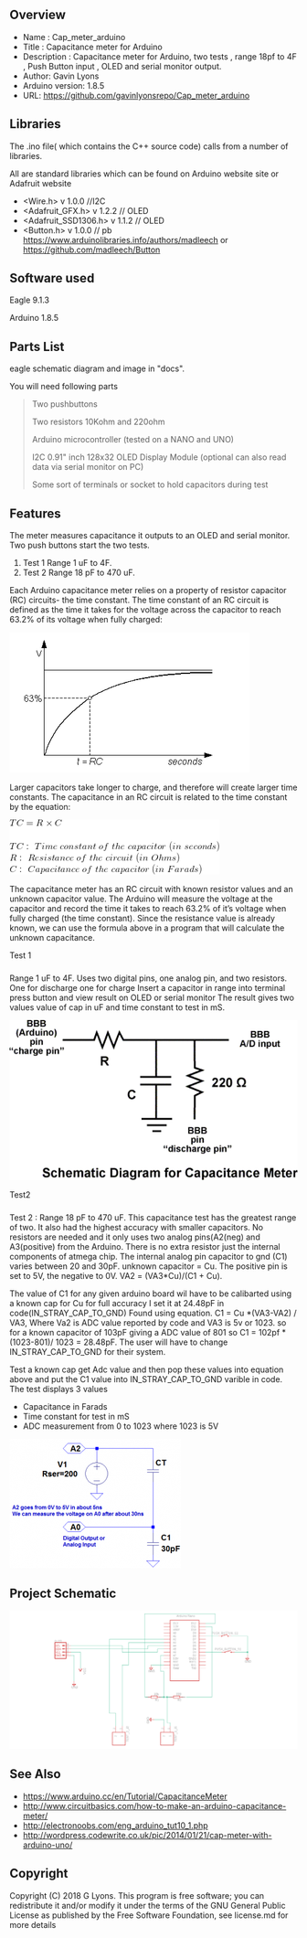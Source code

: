 ﻿Overview
--------------------
* Name : Cap_meter_arduino
* Title : Capacitance meter for Arduino
* Description : Capacitance meter for Arduino, two tests , range 18pf to 4F , Push Button input , OLED and serial monitor output.
* Author: Gavin Lyons
* Arduino version: 1.8.5
* URL: https://github.com/gavinlyonsrepo/Cap_meter_arduino

Libraries
------------------------

The .ino file( which contains the C++ source code) calls from a number of libraries.

All are standard libraries which can be found on Arduino website site or Adafruit website

* <Wire.h>   v 1.0.0 //I2C 
* <Adafruit_GFX.h> v 1.2.2 // OLED 
* <Adafruit_SSD1306.h> v 1.1.2 // OLED
* <Button.h> v 1.0.0 // pb https://www.arduinolibraries.info/authors/madleech or https://github.com/madleech/Button

Software used
-----------------------------
Eagle 9.1.3

Arduino 1.8.5

Parts List
------------------------------
eagle schematic diagram and image  in "docs". 

You will need following parts

> Two pushbuttons
>
> Two resistors 10Kohm and 220ohm 
>
> Arduino microcontroller (tested on a NANO and UNO)
>
> I2C 0.91" inch 128x32 OLED Display Module (optional can also read data via serial monitor on PC)
>
> Some sort of terminals or socket to hold capacitors during test
>

Features
-----------------------------------------------
The meter measures capacitance it outputs to an OLED and serial monitor.
Two push buttons start the two tests.

1. Test 1 Range  1 uF to 4F.
2. Test 2 Range 18 pF to 470 uF.

Each Arduino capacitance meter relies on a property of resistor capacitor (RC) circuits- the time constant. 
The time constant of an RC circuit is defined as the time it takes for the voltage across the capacitor 
to reach 63.2% of its voltage when fully charged:

![ScreenShot cap time constant](https://github.com/gavinlyonsrepo/Cap_meter_arduino/blob/master/images/ctc.jpg)

Larger capacitors take longer to charge, and therefore will create larger time constants. 
The capacitance in an RC circuit is related to the time constant by the equation:

![ScreenShot cap eq constant](https://github.com/gavinlyonsrepo/Cap_meter_arduino/blob/master/images/eq.jpg)

The capacitance meter has an RC circuit with known resistor values and an unknown capacitor value. 
The Arduino will measure the voltage at the capacitor and record the time it takes to reach 63.2% of it’s voltage when fully charged (the time constant). 
Since the resistance value is already known, 
we can use the formula above in a program that will calculate the unknown capacitance.

Test 1
###
Range  1 uF to 4F. 
Uses two digital pins, one analog pin, and two resistors.
One for discharge one for charge
Insert a capacitor in range into terminal press button and view result on OLED or serial monitor
The result gives two values value of cap in uF and time constant to test in mS.

![ScreenShot cap sch](https://github.com/gavinlyonsrepo/Cap_meter_arduino/blob/master/images/sch.jpg)

Test2
###
Test 2 : Range 18 pF to 470 uF.
This capacitance test has the greatest range of two. It also had the highest accuracy with smaller capacitors. 
No resistors are needed and it only uses two analog pins(A2(neg) and A3(positive) from the Arduino.
There is no extra resistor just the internal components of atmega chip.
The internal analog pin capacitor to gnd (C1) varies between 20 and 30pF. unknown capacitor = Cu.
The positive pin is set to 5V, the negative to 0V.
VA2 = (VA3*Cu)/(C1 + Cu).

The value of C1 for any given arduino board wil have to be calibarted using a known cap for Cu
for full accuracy I set it at 24.48pF in code(IN_STRAY_CAP_TO_GND) Found using equation.
C1 = Cu *(VA3-VA2) / VA3, Where  Va2 is ADC value reported by code and VA3 is 5v or 1023.
so for a known capacitor of 103pF giving a ADC value of 801
so C1 = 102pf * (1023-801)/ 1023 = 28.48pF.
The user will have to change IN_STRAY_CAP_TO_GND for their system.

Test a known cap get Adc value and then pop these values into equation above
and put the C1 value into IN_STRAY_CAP_TO_GND  varible in code.
The test displays 3 values 
* Capacitance in Farads
* Time constant for test in mS
* ADC measurement from 0 to 1023 where 1023 is 5V

![ScreenShot cap sch 2](https://github.com/gavinlyonsrepo/Cap_meter_arduino/blob/master/images/test2sch.jpg)


Project Schematic 
----------------------------

![ScreenShot cap sch 3](https://github.com/gavinlyonsrepo/Cap_meter_arduino/blob/master/docs/eagle/cap_meter.png)

See Also
-----------------------------------
 
* https://www.arduino.cc/en/Tutorial/CapacitanceMeter
* http://www.circuitbasics.com/how-to-make-an-arduino-capacitance-meter/
* http://electronoobs.com/eng_arduino_tut10_1.php
* http://wordpress.codewrite.co.uk/pic/2014/01/21/cap-meter-with-arduino-uno/

Copyright
-------------------------------

Copyright (C) 2018 G Lyons. This program is free software; you can redistribute it and/or modify it under the terms of the GNU General Public License as published by the Free Software Foundation, see license.md for more details
